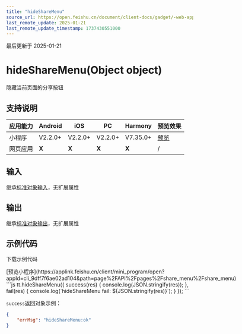 ```yaml
---
title: "hideShareMenu"
source_url: https://open.feishu.cn/document/client-docs/gadget/-web-app-api/open-ability/share/hidesharemenu
last_remote_update: 2025-01-21
last_remote_update_timestamp: 1737430551000
---
```

最后更新于 2025-01-21

# hideShareMenu(Object object)

隐藏当前页面的分享按钮

## 支持说明

应用能力 | Android | iOS | PC | Harmony | 预览效果
--- | --- | --- | --- | --- | ---
小程序 | V2.2.0+ | V2.2.0+ | V2.2.0+ | V7.35.0+ | [预览](https://applink.feishu.cn/client/mini_program/open?appId=cli_9dff7f6ae02ad104&path=page%2FAPI%2Fpages%2Fshare_menu%2Fshare_menu)
网页应用 | **X** | **X** | **X** | **X** | /

## 输入
继承[标准对象输入](https://open.feishu.cn/document/uYjL24iN/ukzNy4SO3IjL5cjM)，无扩展属性

## 输出
继承[标准对象输出](https://open.feishu.cn/document/uYjL24iN/ukzNy4SO3IjL5cjM#8c92acb8)，无扩展属性

## 示例代码

<md-download-code href="https://open.feishu.cn/document/uYjL24iN/uYDM04iNwQjL2ADN" mobileDisplay="none">下载示例代码</md-download-code>

<div style="display: flex">
          [预览小程序](https://applink.feishu.cn/client/mini_program/open?appId=cli_9dff7f6ae02ad104&path=page%2FAPI%2Fpages%2Fshare_menu%2Fshare_menu)

</div> 
```js
tt.hideShareMenu({ 
    success(res) {
      console.log(JSON.stringify(res));
    },
    fail(res) {
      console.log(`hideShareMenu fail: ${JSON.stringify(res)}`);
    }
});
```

`success`返回对象示例：
```json
{
    "errMsg": "hideShareMenu:ok"
}
```
